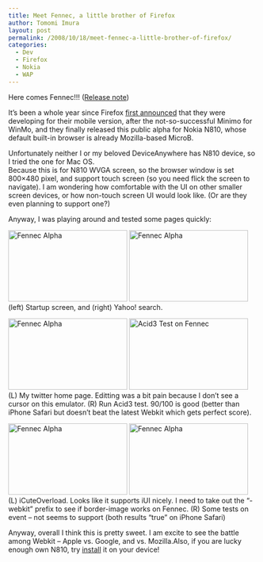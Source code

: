 ```yaml
---
title: Meet Fennec, a little brother of Firefox
author: Tomomi Imura
layout: post
permalink: /2008/10/18/meet-fennec-a-little-brother-of-firefox/
categories:
  - Dev
  - Firefox
  - Nokia
  - WAP
---
```

Here comes Fennec!!! (<a href="http://www.mozilla.org/projects/fennec/1.0a1/releasenotes/" target="_blank">Release note</a>)  
  
It&#8217;s been a whole year since Firefox [first announced][1] that they were developing for their mobile version, after the not-so-successful Minimo for WinMo, and they finally released this public alpha for Nokia N810, whose default built-in browser is already Mozilla-based MicroB.  
  
Unfortunately neither I or my beloved DeviceAnywhere has N810 device, so I tried the one for Mac OS.  
Because this is for N810 WVGA screen, so the browser window is set 800&#215;480 pixel, and support touch screen (so you need flick the screen to navigate). I am wondering how comfortable with the UI on other smaller screen devices, or how non-touch screen UI would look like. (Or are they even planning to support one?)   
  
Anyway, I was playing around and tested some pages quickly:   
  
[<img src="http://farm4.static.flickr.com/3208/2952344089_6ba92fdda2_m.jpg" alt="Fennec Alpha" height="144" width="240" />][2] [<img src="http://farm4.static.flickr.com/3229/2952344181_011c67a0a6_m.jpg" alt="Fennec Alpha" height="144" width="240" />][3][][3]  
(left) Startup screen, and (right) Yahoo! search.  
  
  
[<img src="http://farm4.static.flickr.com/3176/2953195598_06a7032d64_m.jpg" alt="Fennec Alpha" height="144" width="240" />][4] [<img src="http://farm4.static.flickr.com/3023/2952294985_9c8098bc8d_m.jpg" alt="Acid3 Test on Fennec" height="144" width="240" />][5][][5]  
(L) My twitter home page. Editting was a bit pain because I don&#8217;t see a cursor on this emulator. (R) Run Acid3 test. 90/100 is good (better than iPhone Safari but doesn&#8217;t beat the latest Webkit which gets perfect score).  
  
  
[<img src="http://farm4.static.flickr.com/3007/2953195682_1111f7717d_m.jpg" alt="Fennec Alpha" height="144" width="240" />][6] [<img src="http://farm4.static.flickr.com/3142/2952344291_bea1ce0028_m.jpg" alt="Fennec Alpha" height="144" width="240" />][7][][7]  
(L) iCuteOverload. Looks like it supports iUI nicely. I need to take out the &#8220;-webkit&#8221; prefix to see if border-image works on Fennec. (R) Some tests on event &#8211; not seems to support (both results &#8220;true&#8221; on iPhone Safari)  
  
  
Anyway, overall I think this is pretty sweet. I am excite to see the battle among Webkit &#8211; Apple vs. Google, and vs. Mozilla.Also, if you are lucky enough own N810, try <a href="http://ftp.mozilla.org/pub/mozilla.org/mobile/mozilla-fennec.install" target="_blank">install</a> it on your device!

 [1]: http://girliemac.com/blog/2007/10/11/mobile-firefox-is-coming/
 [2]: http://www.flickr.com/photos/girliemac/2952344089/ "Fennec Alpha by GirlieMac, on Flickr"
 [3]: http://www.flickr.com/photos/girliemac/2952344181/ "Fennec Alpha by GirlieMac, on Flickr"
 [4]: http://www.flickr.com/photos/girliemac/2953195598/ "Fennec Alpha by GirlieMac, on Flickr"
 [5]: http://www.flickr.com/photos/girliemac/2952294985/ "Acid3 Test on Fennec by GirlieMac, on Flickr"
 [6]: http://www.flickr.com/photos/girliemac/2953195682/ "Fennec Alpha by GirlieMac, on Flickr"
 [7]: http://www.flickr.com/photos/girliemac/2952344291/ "Fennec Alpha by GirlieMac, on Flickr"